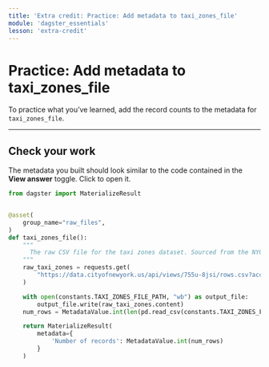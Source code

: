 ```yaml
---
title: 'Extra credit: Practice: Add metadata to taxi_zones_file'
module: 'dagster_essentials'
lesson: 'extra-credit'
---
```


# Practice: Add metadata to taxi_zones_file

To practice what you’ve learned, add the record counts to the metadata for `taxi_zones_file`.

---

## Check your work

The metadata you built should look similar to the code contained in the **View answer** toggle. Click to open it.

```python {% obfuscated="true" %}
from dagster import MaterializeResult


@asset(
    group_name="raw_files",
)
def taxi_zones_file():
    """
      The raw CSV file for the taxi zones dataset. Sourced from the NYC Open Data portal.
    """
    raw_taxi_zones = requests.get(
        "https://data.cityofnewyork.us/api/views/755u-8jsi/rows.csv?accessType=DOWNLOAD"
    )

    with open(constants.TAXI_ZONES_FILE_PATH, "wb") as output_file:
        output_file.write(raw_taxi_zones.content)
    num_rows = MetadataValue.int(len(pd.read_csv(constants.TAXI_ZONES_FILE_PATH)))

    return MaterializeResult(
        metadata={
            'Number of records': MetadataValue.int(num_rows)
        }
    )
```
